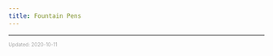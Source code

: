 ```yaml
---
title: Fountain Pens
---
```


---

<sup><sub><font color="#a6a6a6">Updated: 2020-10-11</font></sub></sup>
